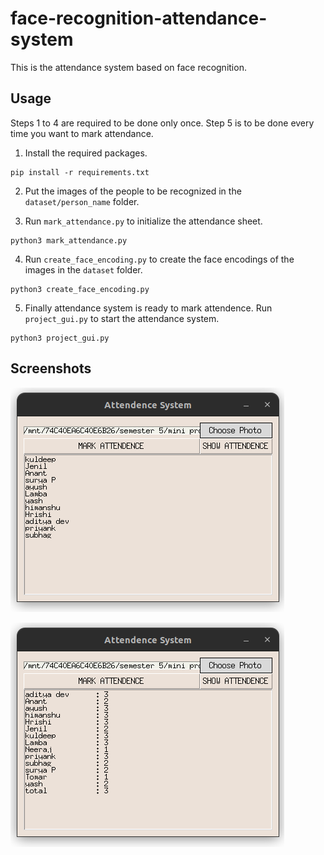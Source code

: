 # face-recognition-attendance-system
This is the attendance system based on face recognition.

## Usage

Steps 1 to 4 are required to be done only once. Step 5 is to be done every time you want to mark attendance.

1. Install the required packages.
```
pip install -r requirements.txt
```

2. Put the images of the people to be recognized in the `dataset/person_name` folder.

3. Run `mark_attendance.py` to initialize the attendance sheet. 
```
python3 mark_attendance.py
```

4. Run `create_face_encoding.py` to create the face encodings of the images in the `dataset` folder.
```
python3 create_face_encoding.py
```

5. Finally attendance system is ready to mark attendence. Run `project_gui.py` to start the attendance system.
```
python3 project_gui.py
```

## Screenshots

![Mark Attendence](screenshots/1.png)

![Show Attendence](screenshots/2.png)
